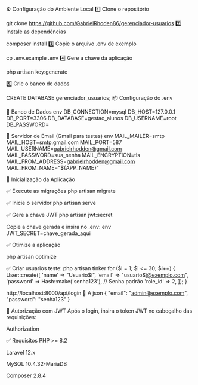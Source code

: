 ⚙️ Configuração do Ambiente Local
1️⃣ Clone o repositório

git clone https://github.com/GabrielRhoden86/gerenciador-usuarios
2️⃣ Instale as dependências

composer install
3️⃣ Copie o arquivo .env de exemplo

cp .env.example .env
4️⃣ Gere a chave da aplicação

php artisan key:generate

5️⃣ Crie o banco de dados

CREATE DATABASE gerenciador_usuarios;
📦 Configuração do .env

🔧 Banco de Dados
env
DB_CONNECTION=mysql
DB_HOST=127.0.0.1
DB_PORT=3306
DB_DATABASE=gestao_alunos
DB_USERNAME=root
DB_PASSWORD=

📧 Servidor de Email (Gmail para testes)
env
MAIL_MAILER=smtp
MAIL_HOST=smtp.gmail.com
MAIL_PORT=587
MAIL_USERNAME=gabrielrhodden@gmail.com
MAIL_PASSWORD=sua_senha
MAIL_ENCRYPTION=tls
MAIL_FROM_ADDRESS=gabrielrhodden@gmail.com
MAIL_FROM_NAME="${APP_NAME}"

🚀 Inicialização da Aplicação

✅ Execute as migrações
php artisan migrate

✅ Inicie o servidor
php artisan serve

✅ Gere a chave JWT
php artisan jwt:secret

Copie a chave gerada e insira no .env:
env
JWT_SECRET=chave_gerada_aqui

✅ Otimize a aplicação

php artisan optimize

✅ Criar usuarios teste:
php artisan tinker 
for ($i = 1; $i <= 30; $i++) {
    User::create([
        'name' => "Usuario$i",
        'email' => "usuario$i@exemplo.com",
        'password' => Hash::make('senha123'), // Senha padrão
        'role_id' => 2,
    ]);
}


http://localhost:8000/api/login
👤 A
json
{
  "email": "admin@exemplo.com",
  "password": "senha123"
}

🔐 Autorização com JWT
Após o login, insira o token JWT no cabeçalho das requisições:

Authorization

✅ Requisitos
PHP >= 8.2

Laravel 12.x

MySQL 10.4.32-MariaDB

Composer 2.8.4
